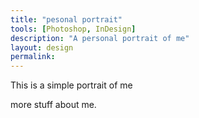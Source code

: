 ```yaml
---
title: "pesonal portrait"
tools: [Photoshop, InDesign]
description: "A personal portrait of me"
layout: design
permalink: 
---
```






This is a simple portrait of me



more stuff about me.
